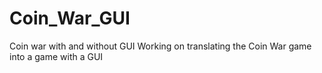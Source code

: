 Coin_War_GUI
============

Coin war with and without GUI
Working on translating the Coin War game into a game with a GUI

